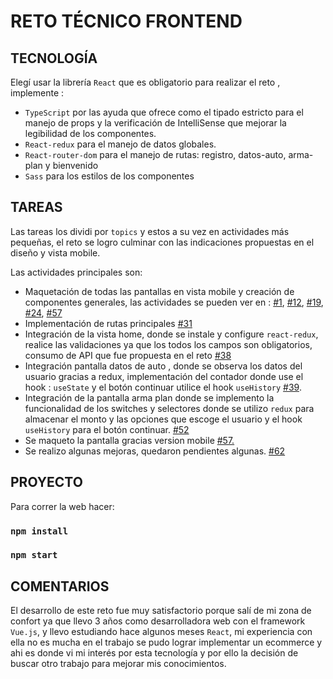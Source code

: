 # RETO TÉCNICO FRONTEND


## TECNOLOGÍA

Elegí usar la librería `React` que es obligatorio para realizar el reto , implemente :

- `TypeScript` por las ayuda que ofrece como el tipado estricto para el manejo de props  y la verificación de IntelliSense que mejorar la legibilidad de los componentes.
- `React-redux` para el manejo de datos globales.
- `React-router-dom` para el manejo de rutas:  registro, datos-auto, arma-plan y bienvenido
- `Sass` para los estilos de los componentes

## TAREAS

Las tareas los dividi por `topics` y estos a su vez en actividades más pequeñas,  el reto se logro culminar con las indicaciones propuestas en el diseño y vista mobile.

Las actividades principales son:

-  Maquetación  de todas las pantallas en vista mobile y creación de componentes generales, las actividades se pueden ver en : [#1](https://github.com/elenaJO/reto-tecnico/issues/1), [#12](https://github.com/elenaJO/reto-tecnico/issues/12), [#19](https://github.com/elenaJO/reto-tecnico/issues/19), [#24](https://github.com/elenaJO/reto-tecnico/issues/24), [#57](https://github.com/elenaJO/reto-tecnico/issues/57)
-  Implementación de rutas principales [#31](https://github.com/elenaJO/reto-tecnico/issues/31)
-  Integración de la vista home, donde se instale y configure `react-redux`, realice las validaciones ya que los todos los campos son obligatorios, consumo de API que fue propuesta en el reto [#38 ](https://github.com/elenaJO/reto-tecnico/issues/38)
- Integración pantalla datos de auto , donde se observa los datos del usuario gracias a redux, implementación del contador donde use el hook : `useState` y el botón continuar utilice el hook `useHistory` [#39](https://github.com/elenaJO/reto-tecnico/issues/39).
- Integración de la pantalla arma plan donde se implemento la funcionalidad de los switches y selectores donde se utilizo `redux` para almacenar el monto y las opciones que escoge el usuario y el hook `useHistory` para el botón continuar. [#52](https://github.com/elenaJO/reto-tecnico/issues/52)
- Se maqueto la pantalla gracias version mobile [#57.](https://github.com/elenaJO/reto-tecnico/issues/57)
- Se realizo algunas mejoras, quedaron pendientes algunas. [#62](https://github.com/elenaJO/reto-tecnico/issues/62)

## PROYECTO

Para correr la web hacer:

### `npm install`
### `npm start`

## COMENTARIOS

El desarrollo de este reto fue muy satisfactorio porque salí de mi zona de confort ya que llevo 3 años como desarrolladora web con el framework `Vue.js`, y llevo estudiando hace algunos meses `React`, mi experiencia con ella no es mucha en el trabajo se pudo lograr implementar un ecommerce y ahi es donde vi mi interés por esta tecnología y por ello la decisión de buscar otro trabajo para mejorar mis conocimientos.
